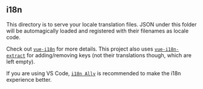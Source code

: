 ## i18n

This directory is to serve your locale translation files. JSON under this folder will be automagically loaded and registered with their filenames as locale code.

Check out [`vue-i18n`](https://github.com/intlify/vue-i18n-next) for more details.
This project also uses [`vue-i18n-extract`](https://github.com/pixari/vue-i18n-extract) for adding/removing keys (not their translations though, which are left empty).

If you are using VS Code, [`i18n Ally`](https://github.com/lokalise/i18n-ally) is recommended to make the i18n experience better.
